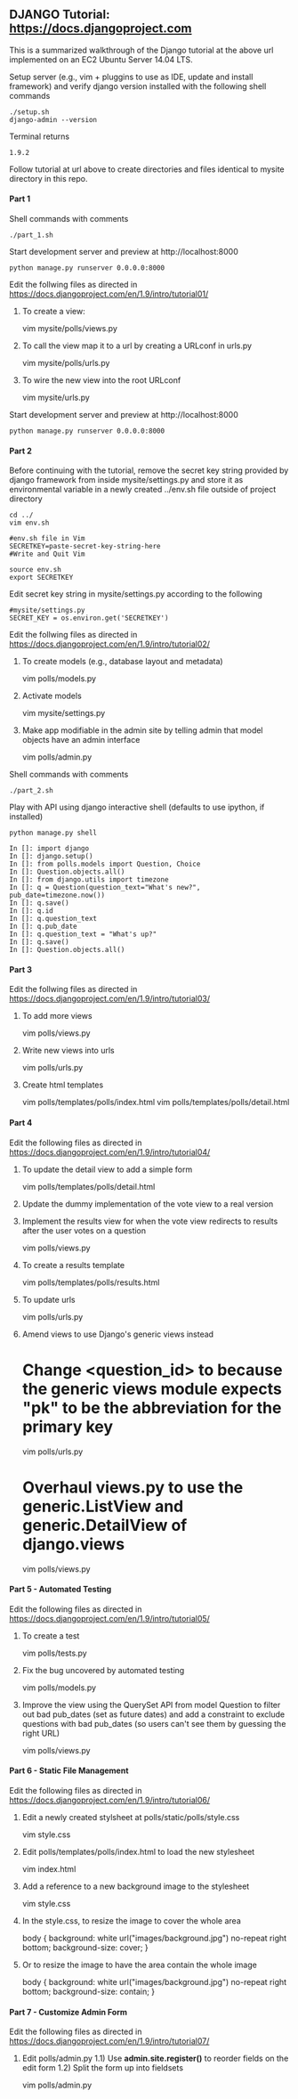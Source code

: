 ## DJANGO Tutorial: https://docs.djangoproject.com

This is a summarized walkthrough of the Django tutorial at the above url implemented on an EC2 Ubuntu Server 14.04 LTS.

Setup server (e.g., vim + pluggins to use as IDE, update and install framework) and verify django version installed with the following shell commands

    ./setup.sh
    django-admin --version

Terminal returns  

    1.9.2


Follow tutorial at url above to create directories and files identical to mysite directory in this repo.


#### Part 1

Shell commands with comments

    ./part_1.sh

Start development server and preview at http://localhost:8000

    python manage.py runserver 0.0.0.0:8000

Edit the follwing files as directed in https://docs.djangoproject.com/en/1.9/intro/tutorial01/

1) To create a view:

    vim mysite/polls/views.py

2) To call the view map it to a url by creating a URLconf in urls.py

    vim mysite/polls/urls.py

3) To wire the new view into the root URLconf

    vim mysite/urls.py

Start development server and preview at http://localhost:8000

    python manage.py runserver 0.0.0.0:8000


#### Part 2

Before continuing with the tutorial, remove the secret key string provided by django framework from inside mysite/settings.py and store it as environmental variable in a newly created ../env.sh file outside of project directory

    cd ../
    vim env.sh

    #env.sh file in Vim
    SECRETKEY=paste-secret-key-string-here
    #Write and Quit Vim

    source env.sh
    export SECRETKEY

Edit secret key string in mysite/settings.py according to the following

    #mysite/settings.py
    SECRET_KEY = os.environ.get('SECRETKEY')


Edit the follwing files as directed in https://docs.djangoproject.com/en/1.9/intro/tutorial02/

1) To create models (e.g., database layout and metadata)

    vim polls/models.py

2) Activate models

    vim mysite/settings.py

3) Make app modifiable in the admin site by telling admin that model objects have an admin interface

   vim polls/admin.py


Shell commands with comments

    ./part_2.sh

Play with API using django interactive shell (defaults to use ipython, if installed)

    python manage.py shell

    In []: import django
    In []: django.setup()
    In []: from polls.models import Question, Choice
    In []: Question.objects.all()
    In []: from django.utils import timezone
    In []: q = Question(question_text="What's new?", pub_date=timezone.now())
    In []: q.save()
    In []: q.id
    In []: q.question_text
    In []: q.pub_date
    In []: q.question_text = "What's up?"
    In []: q.save()
    In []: Question.objects.all()


#### Part 3

Edit the follwing files as directed in https://docs.djangoproject.com/en/1.9/intro/tutorial03/

1) To add more views

    vim polls/views.py

2) Write new views into urls

    vim polls/urls.py

3) Create html templates

    vim polls/templates/polls/index.html
    vim polls/templates/polls/detail.html

#### Part 4

Edit the following files as directed in https://docs.djangoproject.com/en/1.9/intro/tutorial04/

1) To update the detail view to add a simple form

    vim polls/templates/polls/detail.html

2) Update the dummy implementation of the vote view to a real version
 
3) Implement the results view for when the vote view redirects to results after the user votes on a question

    vim polls/views.py

4) To create a results template

    vim polls/templates/polls/results.html

5) To update urls

    vim polls/urls.py

6) Amend views to use Django's generic views instead

    # Change <question_id> to <pk> because the generic views module expects "pk" to be the abbreviation for the primary key
    vim polls/urls.py
    
    # Overhaul views.py to use the generic.ListView and generic.DetailView of django.views 
    vim polls/views.py


#### Part 5 - Automated Testing

Edit the following files as directed in https://docs.djangoproject.com/en/1.9/intro/tutorial05/

1) To create a test

    vim polls/tests.py

2) Fix the bug uncovered by automated testing

    vim polls/models.py

3) Improve the view using the QuerySet API from model Question to filter out bad pub_dates (set as future dates)
   and add a constraint to exclude questions with bad pub_dates (so users can't see them by guessing the right URL)

    vim polls/views.py

#### Part 6 - Static File Management

Edit the following files as directed in https://docs.djangoproject.com/en/1.9/intro/tutorial06/

1) Edit a newly created stylsheet at polls/static/polls/style.css

    vim style.css

2) Edit polls/templates/polls/index.html to load the new stylesheet

    vim index.html

3) Add a reference to a new background image to the stylesheet

    vim style.css

4) In the style.css, to resize the image to cover the whole area

    body {
        background: white url("images/background.jpg") no-repeat right bottom;
        background-size: cover;
        }

5) Or to resize the image to have the area contain the whole image

    body {
        background: white url("images/background.jpg") no-repeat right bottom;
        background-size: contain;
        }

#### Part 7 - Customize Admin Form

Edit the following files as directed in https://docs.djangoproject.com/en/1.9/intro/tutorial07/

1) Edit polls/admin.py
1.1) Use **admin.site.register()** to reorder fields on the edit form
1.2) Split the form up into fieldsets

    vim polls/admin.py
